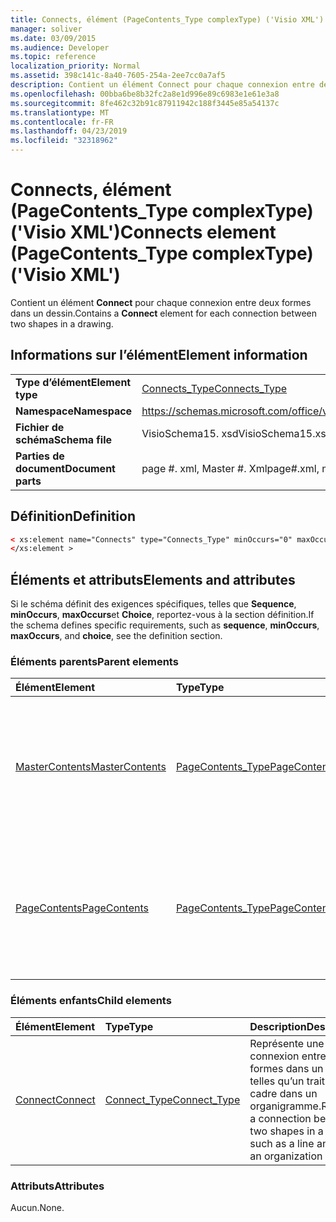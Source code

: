```yaml
---
title: Connects, élément (PageContents_Type complexType) ('Visio XML')
manager: soliver
ms.date: 03/09/2015
ms.audience: Developer
ms.topic: reference
localization_priority: Normal
ms.assetid: 398c141c-8a40-7605-254a-2ee7cc0a7af5
description: Contient un élément Connect pour chaque connexion entre deux formes dans un dessin.
ms.openlocfilehash: 00bba6be8b32fc2a8e1d996e89c6983e1e61e3a8
ms.sourcegitcommit: 8fe462c32b91c87911942c188f3445e85a54137c
ms.translationtype: MT
ms.contentlocale: fr-FR
ms.lasthandoff: 04/23/2019
ms.locfileid: "32318962"
---
```

# <a name="connects-element-pagecontentstype-complextype-visio-xml"></a><span data-ttu-id="bac46-103">Connects, élément (PageContents_Type complexType) ('Visio XML')</span><span class="sxs-lookup"><span data-stu-id="bac46-103">Connects element (PageContents_Type complexType) ('Visio XML')</span></span>

<span data-ttu-id="bac46-104">Contient un élément **Connect** pour chaque connexion entre deux formes dans un dessin.</span><span class="sxs-lookup"><span data-stu-id="bac46-104">Contains a **Connect** element for each connection between two shapes in a drawing.</span></span> 
  
## <a name="element-information"></a><span data-ttu-id="bac46-105">Informations sur l’élément</span><span class="sxs-lookup"><span data-stu-id="bac46-105">Element information</span></span>

|||
|:-----|:-----|
|<span data-ttu-id="bac46-106">**Type d’élément**</span><span class="sxs-lookup"><span data-stu-id="bac46-106">**Element type**</span></span> <br/> |[<span data-ttu-id="bac46-107">Connects_Type</span><span class="sxs-lookup"><span data-stu-id="bac46-107">Connects_Type</span></span>](connects_type-complextypevisio-xml.md) <br/> |
|<span data-ttu-id="bac46-108">**Namespace**</span><span class="sxs-lookup"><span data-stu-id="bac46-108">**Namespace**</span></span> <br/> |https://schemas.microsoft.com/office/visio/2012/main  <br/> |
|<span data-ttu-id="bac46-109">**Fichier de schéma**</span><span class="sxs-lookup"><span data-stu-id="bac46-109">**Schema file**</span></span> <br/> |<span data-ttu-id="bac46-110">VisioSchema15. xsd</span><span class="sxs-lookup"><span data-stu-id="bac46-110">VisioSchema15.xsd</span></span>  <br/> |
|<span data-ttu-id="bac46-111">**Parties de document**</span><span class="sxs-lookup"><span data-stu-id="bac46-111">**Document parts**</span></span> <br/> |<span data-ttu-id="bac46-112">page #. xml, Master #. Xml</span><span class="sxs-lookup"><span data-stu-id="bac46-112">page#.xml, master#.xml</span></span>  <br/> |
   
## <a name="definition"></a><span data-ttu-id="bac46-113">Définition</span><span class="sxs-lookup"><span data-stu-id="bac46-113">Definition</span></span>

```XML
< xs:element name="Connects" type="Connects_Type" minOccurs="0" maxOccurs="1" >
</xs:element >
```

## <a name="elements-and-attributes"></a><span data-ttu-id="bac46-114">Éléments et attributs</span><span class="sxs-lookup"><span data-stu-id="bac46-114">Elements and attributes</span></span>

<span data-ttu-id="bac46-115">Si le schéma définit des exigences spécifiques, telles que **Sequence**, **minOccurs**, **maxOccurs**et **Choice**, reportez-vous à la section définition.</span><span class="sxs-lookup"><span data-stu-id="bac46-115">If the schema defines specific requirements, such as **sequence**, **minOccurs**, **maxOccurs**, and **choice**, see the definition section.</span></span> 
  
### <a name="parent-elements"></a><span data-ttu-id="bac46-116">Éléments parents</span><span class="sxs-lookup"><span data-stu-id="bac46-116">Parent elements</span></span>

|<span data-ttu-id="bac46-117">**Élément**</span><span class="sxs-lookup"><span data-stu-id="bac46-117">**Element**</span></span>|<span data-ttu-id="bac46-118">**Type**</span><span class="sxs-lookup"><span data-stu-id="bac46-118">**Type**</span></span>|<span data-ttu-id="bac46-119">**Description**</span><span class="sxs-lookup"><span data-stu-id="bac46-119">**Description**</span></span>|
|:-----|:-----|:-----|
|[<span data-ttu-id="bac46-120">MasterContents</span><span class="sxs-lookup"><span data-stu-id="bac46-120">MasterContents</span></span>](mastercontents-elementvisio-xml.md) <br/> |[<span data-ttu-id="bac46-121">PageContents_Type</span><span class="sxs-lookup"><span data-stu-id="bac46-121">PageContents_Type</span></span>](pagecontents_type-complextypevisio-xml.md) <br/> |<span data-ttu-id="bac46-122">Cette énumération spécifie les informations relatives aux formes d'une forme de base ou d'une page de dessin d'un dessin.</span><span class="sxs-lookup"><span data-stu-id="bac46-122">Specifies the information about the shapes in a master or drawing page of a drawing.</span></span>  <br/> |
|[<span data-ttu-id="bac46-123">PageContents</span><span class="sxs-lookup"><span data-stu-id="bac46-123">PageContents</span></span>](pagecontents-elementvisio-xml.md) <br/> |[<span data-ttu-id="bac46-124">PageContents_Type</span><span class="sxs-lookup"><span data-stu-id="bac46-124">PageContents_Type</span></span>](pagecontents_type-complextypevisio-xml.md) <br/> |<span data-ttu-id="bac46-125">Cette énumération spécifie les informations relatives aux formes d'une forme de base ou d'une page de dessin d'un dessin.</span><span class="sxs-lookup"><span data-stu-id="bac46-125">Specifies the information about the shapes in a master or drawing page of a drawing.</span></span>  <br/> |
   
### <a name="child-elements"></a><span data-ttu-id="bac46-126">Éléments enfants</span><span class="sxs-lookup"><span data-stu-id="bac46-126">Child elements</span></span>

|<span data-ttu-id="bac46-127">**Élément**</span><span class="sxs-lookup"><span data-stu-id="bac46-127">**Element**</span></span>|<span data-ttu-id="bac46-128">**Type**</span><span class="sxs-lookup"><span data-stu-id="bac46-128">**Type**</span></span>|<span data-ttu-id="bac46-129">**Description**</span><span class="sxs-lookup"><span data-stu-id="bac46-129">**Description**</span></span>|
|:-----|:-----|:-----|
|[<span data-ttu-id="bac46-130">Connect</span><span class="sxs-lookup"><span data-stu-id="bac46-130">Connect</span></span>](connect-element-connects_type-complextypevisio-xml.md) <br/> |[<span data-ttu-id="bac46-131">Connect_Type</span><span class="sxs-lookup"><span data-stu-id="bac46-131">Connect_Type</span></span>](connect_type-complextypevisio-xml.md) <br/> |<span data-ttu-id="bac46-132">Représente une connexion entre deux formes dans un dessin, telles qu’un trait et un cadre dans un organigramme.</span><span class="sxs-lookup"><span data-stu-id="bac46-132">Represents a connection between two shapes in a drawing, such as a line and a box in an organization chart.</span></span>  <br/> |
   
### <a name="attributes"></a><span data-ttu-id="bac46-133">Attributs</span><span class="sxs-lookup"><span data-stu-id="bac46-133">Attributes</span></span>

<span data-ttu-id="bac46-134">Aucun.</span><span class="sxs-lookup"><span data-stu-id="bac46-134">None.</span></span>
  

